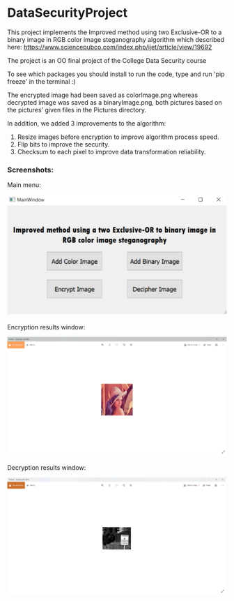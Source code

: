 # DataSecurityProject


This project implements the Improved method using two Exclusive-OR to a binary image in RGB color image steganography algorithm 
which described here: https://www.sciencepubco.com/index.php/ijet/article/view/19692

The project is an OO final project of the College Data Security course

To see which packages you should install to run the code, type and run 'pip freeze' in the terminal :)

The encrypted image had been saved as colorImage.png whereas decrypted image was saved as a binaryImage.png, both pictures based on the pictures' given files in the Pictures directory.

In addition, we added 3 improvements to the algorithm:
1. Resize images before encryption to improve algorithm process speed.
2. Flip bits to improve the security.
3. Checksum to each pixel to improve data transformation reliability.


### Screenshots:

Main menu:

![main menu](/Images/mainMenu.PNG)

Encryption results window:

![encryption](/Images/encrypted-image.PNG)

Decryption results window:

![decryption](/Images/decrypted-image.PNG)
